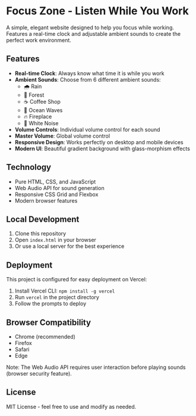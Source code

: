 # Focus Zone - Listen While You Work

A simple, elegant website designed to help you focus while working. Features a real-time clock and adjustable ambient sounds to create the perfect work environment.

## Features

- **Real-time Clock**: Always know what time it is while you work
- **Ambient Sounds**: Choose from 6 different ambient sounds:
  - 🌧️ Rain
  - 🌲 Forest
  - ☕ Coffee Shop
  - 🌊 Ocean Waves
  - 🔥 Fireplace
  - 🎵 White Noise
- **Volume Controls**: Individual volume control for each sound
- **Master Volume**: Global volume control
- **Responsive Design**: Works perfectly on desktop and mobile devices
- **Modern UI**: Beautiful gradient background with glass-morphism effects

## Technology

- Pure HTML, CSS, and JavaScript
- Web Audio API for sound generation
- Responsive CSS Grid and Flexbox
- Modern browser features

## Local Development

1. Clone this repository
2. Open `index.html` in your browser
3. Or use a local server for the best experience

## Deployment

This project is configured for easy deployment on Vercel:

1. Install Vercel CLI: `npm install -g vercel`
2. Run `vercel` in the project directory
3. Follow the prompts to deploy

## Browser Compatibility

- Chrome (recommended)
- Firefox
- Safari
- Edge

Note: The Web Audio API requires user interaction before playing sounds (browser security feature).

## License

MIT License - feel free to use and modify as needed.
